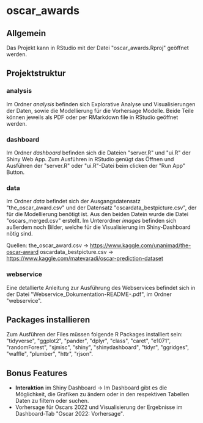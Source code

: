 # oscar_awards

## Allgemein

Das Projekt kann in RStudio mit der Datei "oscar_awards.Rproj" geöffnet werden.

## Projektstruktur

### analysis

Im Ordner *analysis* befinden sich Explorative Analyse und Visualisierungen der Daten, sowie die Modellierung für die Vorhersage Modelle. Beide Teile können jeweils als PDF oder per RMarkdown file in RStudio geöffnet werden. 

### dashboard

Im Ordner *dashboard* befinden sich die Dateien "server.R" und "ui.R" der Shiny Web App. Zum Ausführen in RStudio genügt das Öffnen und Ausführen der "server.R" oder "ui.R"-Datei beim clicken der "Run App" Button. 

### data

Im Ordner *data* befindet sich der Ausgangsdatensatz "the_oscar_award.csv" und der Datensatz "oscardata_bestpicture.csv", der für die Modellierung benötigt ist. Aus den beiden Datein wurde die Datei "oscars_merged.csv" erstellt. Im Unterordner *images* befinden sich außerdem noch Bilder, welche für die Visualisierung im Shiny-Dashboard nötig sind. 

Quellen: 
the_oscar_award.csv -> https://www.kaggle.com/unanimad/the-oscar-award
oscardata_bestpicture.csv -> https://www.kaggle.com/matevaradi/oscar-prediction-dataset

### webservice

Eine detallierte Anleitung zur Ausführung des Webservices befindet sich in der Datei "Webservice_Dokumentation-README-.pdf", im Ordner "webservice". 

## Packages installieren

Zum Ausführen der Files müssen folgende R Packages installiert sein: "tidyverse", "ggplot2", "pander", "dplyr", "class", "caret", "e1071", "randomForest", "sjmisc", "shiny", "shinydashboard", "tidyr", "ggridges", "waffle", "plumber", "httr", "rjson".

## Bonus Features

- **Interaktion** im Shiny Dashboard -> Im Dashboard gibt es die Möglichkeit, die Grafiken zu ändern oder in den respektiven Tabellen Daten zu filtern oder suchen.  
- Vorhersage für Oscars 2022 und Visualisierung der Ergebnisse im Dashboard-Tab "Oscar 2022: Vorhersage".
